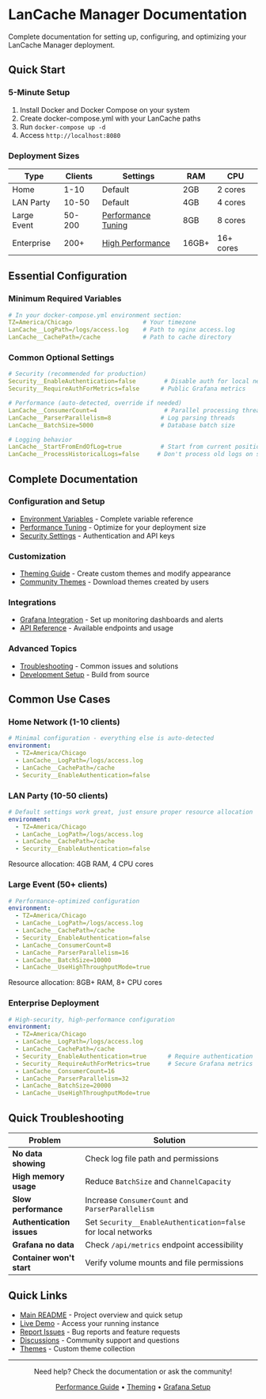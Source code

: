 # LanCache Manager Documentation

Complete documentation for setting up, configuring, and optimizing your LanCache Manager deployment.

## Quick Start

### 5-Minute Setup
1. Install Docker and Docker Compose on your system
2. Create docker-compose.yml with your LanCache paths
3. Run `docker-compose up -d`
4. Access `http://localhost:8080`

### Deployment Sizes
| Type | Clients | Settings | RAM | CPU |
|------|---------|----------|-----|-----|
| Home | 1-10 | Default | 2GB | 2 cores |
| LAN Party | 10-50 | Default | 4GB | 4 cores |
| Large Event | 50-200 | [Performance Tuning](PERFORMANCE_TUNING.MD) | 8GB | 8 cores |
| Enterprise | 200+ | [High Performance](PERFORMANCE_TUNING.MD) | 16GB+ | 16+ cores |

## Essential Configuration

### Minimum Required Variables
```yaml
# In your docker-compose.yml environment section:
TZ=America/Chicago                    # Your timezone
LanCache__LogPath=/logs/access.log    # Path to nginx access.log
LanCache__CachePath=/cache            # Path to cache directory
```

### Common Optional Settings
```yaml
# Security (recommended for production)
Security__EnableAuthentication=false        # Disable auth for local networks
Security__RequireAuthForMetrics=false      # Public Grafana metrics

# Performance (auto-detected, override if needed)
LanCache__ConsumerCount=4                   # Parallel processing threads
LanCache__ParserParallelism=8              # Log parsing threads
LanCache__BatchSize=5000                   # Database batch size

# Logging behavior
LanCache__StartFromEndOfLog=true           # Start from current position
LanCache__ProcessHistoricalLogs=false     # Don't process old logs on startup
```

## Complete Documentation

### Configuration and Setup
- [Environment Variables](DOCKER_ENVIRONMENT_REFERENCE.MD) - Complete variable reference
- [Performance Tuning](PERFORMANCE_TUNING.MD) - Optimize for your deployment size
- [Security Settings](DOCKER_ENVIRONMENT_REFERENCE.MD#security-settings) - Authentication and API keys

### Customization
- [Theming Guide](THEMING.MD) - Create custom themes and modify appearance
- [Community Themes](../community-themes/README.MD) - Download themes created by users

### Integrations
- [Grafana Integration](GRAFANA.MD) - Set up monitoring dashboards and alerts
- [API Reference](DOCKER_ENVIRONMENT_REFERENCE.MD#api-endpoints) - Available endpoints and usage

### Advanced Topics
- [Troubleshooting](PERFORMANCE_TUNING.MD#troubleshooting-guide) - Common issues and solutions
- [Development Setup](../README.MD#development) - Build from source

## Common Use Cases

### Home Network (1-10 clients)
```yaml
# Minimal configuration - everything else is auto-detected
environment:
  - TZ=America/Chicago
  - LanCache__LogPath=/logs/access.log
  - LanCache__CachePath=/cache
  - Security__EnableAuthentication=false
```

### LAN Party (10-50 clients)
```yaml
# Default settings work great, just ensure proper resource allocation
environment:
  - TZ=America/Chicago
  - LanCache__LogPath=/logs/access.log
  - LanCache__CachePath=/cache
  - Security__EnableAuthentication=false
```
Resource allocation: 4GB RAM, 4 CPU cores

### Large Event (50+ clients)
```yaml
# Performance-optimized configuration
environment:
  - TZ=America/Chicago
  - LanCache__LogPath=/logs/access.log
  - LanCache__CachePath=/cache
  - Security__EnableAuthentication=false
  - LanCache__ConsumerCount=8
  - LanCache__ParserParallelism=16
  - LanCache__BatchSize=10000
  - LanCache__UseHighThroughputMode=true
```
Resource allocation: 8GB+ RAM, 8+ CPU cores

### Enterprise Deployment
```yaml
# High-security, high-performance configuration
environment:
  - TZ=America/Chicago
  - LanCache__LogPath=/logs/access.log
  - LanCache__CachePath=/cache
  - Security__EnableAuthentication=true      # Require authentication
  - Security__RequireAuthForMetrics=true     # Secure Grafana metrics
  - LanCache__ConsumerCount=16
  - LanCache__ParserParallelism=32
  - LanCache__BatchSize=20000
  - LanCache__UseHighThroughputMode=true
```

## Quick Troubleshooting

| Problem | Solution |
|---------|----------|
| **No data showing** | Check log file path and permissions |
| **High memory usage** | Reduce `BatchSize` and `ChannelCapacity` |
| **Slow performance** | Increase `ConsumerCount` and `ParserParallelism` |
| **Authentication issues** | Set `Security__EnableAuthentication=false` for local networks |
| **Grafana no data** | Check `/api/metrics` endpoint accessibility |
| **Container won't start** | Verify volume mounts and file permissions |

## Quick Links

- [Main README](../README.MD) - Project overview and quick setup
- [Live Demo](http://localhost:8080) - Access your running instance
- [Report Issues](../../issues) - Bug reports and feature requests
- [Discussions](../../discussions) - Community support and questions
- [Themes](../community-themes/) - Custom theme collection

---

<div align="center">

Need help? Check the documentation or ask the community!

[Performance Guide](PERFORMANCE_TUNING.MD) • [Theming](THEMING.MD) • [Grafana Setup](GRAFANA.MD)

</div>
